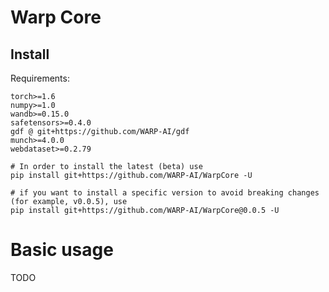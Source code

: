 # Warp Core

## Install

Requirements:

```
torch>=1.6
numpy>=1.0
wandb>=0.15.0
safetensors>=0.4.0
gdf @ git+https://github.com/WARP-AI/gdf
munch>=4.0.0
webdataset>=0.2.79	
```

```
# In order to install the latest (beta) use
pip install git+https://github.com/WARP-AI/WarpCore -U

# if you want to install a specific version to avoid breaking changes (for example, v0.0.5), use 
pip install git+https://github.com/WARP-AI/WarpCore@0.0.5 -U
```

# Basic usage

TODO
